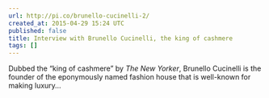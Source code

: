 ```yaml
---
url: http://pi.co/brunello-cucinelli-2/
created_at: 2015-04-29 15:24 UTC
published: false
title: Interview with Brunello Cucinelli, the king of cashmere
tags: []
---
```


Dubbed the “king of cashmere” by *The New Yorker*, Brunello Cucinelli is the founder of the eponymously named fashion house that is well-known for making luxury…
